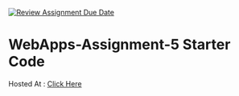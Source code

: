 [![Review Assignment Due Date](https://classroom.github.com/assets/deadline-readme-button-24ddc0f5d75046c5622901739e7c5dd533143b0c8e959d652212380cedb1ea36.svg)](https://classroom.github.com/a/7kKA03Up)
# WebApps-Assignment-5 Starter Code

Hosted At : [Click Here](https://44-563-webapps-f23.github.io/44563-webapps-f23-assignment5-akhilamylavarapu/cities.html)
